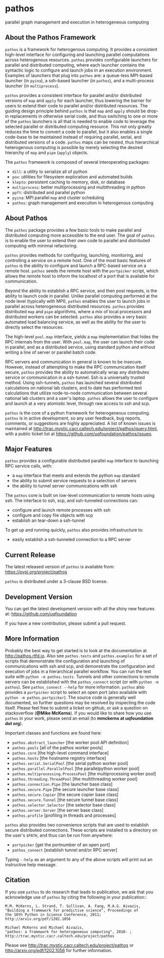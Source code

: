 pathos
======
parallel graph management and execution in heterogeneous computing

About the Pathos Framework
--------------------------
``pathos`` is a framework for heterogenous computing. It provides a consistent
high-level interface for configuring and launching parallel computations
across heterogenous resources. ``pathos`` provides configurable launchers for
parallel and distributed computing, where each launcher contains the
syntactic logic to configure and launch jobs in an execution environment.
Examples of launchers that plug into ``pathos`` are: a queue-less MPI-based
launcher (in ``pyina``), a ssh-based launcher (in ``pathos``), and a multi-process
launcher (in ``multiprocess``).

``pathos`` provides a consistent interface for parallel and/or distributed
versions of ``map`` and ``apply`` for each launcher, thus lowering the barrier
for users to extend their code to parallel and/or distributed resources.
The guiding design principle behind ``pathos`` is that ``map`` and ``apply``
should be drop-in replacements in otherwise serial code, and thus switching
to one or more of the ``pathos`` launchers is all that is needed to enable
code to leverage the selected parallel or distributed computing resource.
This not only greatly reduces the time to convert a code to parallel, but it
also enables a single code-base to be maintained instead of requiring
parallel, serial, and distributed versions of a code. ``pathos`` maps can be
nested, thus hierarchical heterogenous computing is possible by merely
selecting the desired hierarchy of ``map`` and ``pipe`` (``apply``) objects.

The ``pathos`` framework is composed of several interoperating packages:

* ``dill``: a utility to serialize all of python
* ``pox``: utilities for filesystem exploration and automated builds
* ``klepto``: persistent caching to memory, disk, or database
* ``multiprocess``: better multiprocessing and multithreading in python
* ``ppft``: distributed and parallel python
* ``pyina``: MPI parallel ``map`` and cluster scheduling
* ``pathos``: graph management and execution in heterogenous computing


About Pathos
------------
The ``pathos`` package provides a few basic tools to make parallel and
distributed computing more accessible to the end user. The goal of ``pathos``
is to enable the user to extend their own code to parallel and distributed
computing with minimal refactoring.

``pathos`` provides methods for configuring, launching, monitoring, and
controlling a service on a remote host. One of the most basic features
of ``pathos`` is the ability to configure and launch a RPC-based service
on a remote host. ``pathos`` seeds the remote host with the  ``portpicker``
script, which allows the remote host to inform the localhost of a port
that is available for communication.

Beyond the ability to establish a RPC service, and then post requests,
is the ability to launch code in parallel. Unlike parallel computing
performed at the node level (typically with MPI), ``pathos`` enables the
user to launch jobs in parallel across heterogeneous distributed resources.
``pathos`` provides distributed ``map`` and ``pipe`` algorithms, where a mix of
local processors and distributed workers can be selected.  ``pathos``
also provides a very basic automated load balancing service, as well as
the ability for the user to directly select the resources.

The high-level ``pool.map`` interface, yields a ``map`` implementation that
hides the RPC internals from the user. With ``pool.map``, the user can launch
their code in parallel, and as a distributed service, using standard python
and without writing a line of server or parallel batch code.

RPC servers and communication in general is known to be insecure.  However,
instead of attempting to make the RPC communication itself secure, ``pathos``
provides the ability to automatically wrap any distributes service or
communication in a ssh-tunnel. Ssh is a universally trusted method.
Using ssh-tunnels, ``pathos`` has launched several distributed calculations
on national lab clusters, and to date has performed test calculations
that utilize node-to-node communication between several national lab clusters
and a user's laptop.  ``pathos`` allows the user to configure and launch
at a very atomistic level, through raw access to ssh and scp. 

``pathos`` is the core of a python framework for heterogeneous computing.
``pathos`` is in active development, so any user feedback, bug reports, comments,
or suggestions are highly appreciated.  A list of known issues is maintained
at http://trac.mystic.cacr.caltech.edu/project/pathos/query.html, with a public
ticket list at https://github.com/uqfoundation/pathos/issues.


Major Features
--------------
``pathos`` provides a configurable distributed parallel ``map`` interface
to launching RPC service calls, with:

* a ``map`` interface that meets and extends the python ``map`` standard
* the ability to submit service requests to a selection of servers
* the ability to tunnel server communications with ssh

The ``pathos`` core is built on low-level communication to remote hosts using
ssh. The interface to ssh, scp, and ssh-tunneled connections can:

* configure and launch remote processes with ssh
* configure and copy file objects with scp
* establish an tear-down a ssh-tunnel

To get up and running quickly, ``pathos`` also provides infrastructure to:

* easily establish a ssh-tunneled connection to a RPC server


Current Release
---------------
The latest released version of ``pathos`` is available from:
    https://pypi.org/project/pathos

``pathos`` is distributed under a 3-clause BSD license.


Development Version
-------------------
You can get the latest development version with all the shiny new features at:
    https://github.com/uqfoundation

If you have a new contribution, please submit a pull request.


More Information
----------------
Probably the best way to get started is to look at the documentation at
http://pathos.rtfd.io. Also see ``pathos.tests`` and ``pathos.examples``
for a set of scripts that demonstrate the configuration and launching of
communications with ssh and scp, and demonstrate the configuration and
execution of jobs in a hierarchical parallel workflow. You can run the test
suite with ``python -m pathos.tests``. Tunnels and other connections to
remote servers can be established with the ``pathos_connect`` script (or with
``python -m pathos``). See ``pathos_connect --help`` for more information.
``pathos`` also provides a ``portpicker`` script to select an open port
(also available with ``python -m pathos.portpicker``). The source code is 
generally well documented, so further questions may be resolved by inspecting
the code itself.  Please feel free to submit a ticket on github, or ask a
question on stackoverflow (**@Mike McKerns**).
If you would like to share how you use ``pathos`` in your work, please send
an email (to **mmckerns at uqfoundation dot org**).

Important classes and functions are found here:

* ``pathos.abstract_launcher``           [the worker pool API definition]
* ``pathos.pools``                       [all of the pathos worker pools]
* ``pathos.core``                        [the high-level command interface] 
* ``pathos.hosts``                       [the hostname registry interface] 
* ``pathos.serial.SerialPool``           [the serial python worker pool]
* ``pathos.parallel.ParallelPool``       [the parallelpython worker pool]
* ``pathos.multiprocessing.ProcessPool`` [the multiprocessing worker pool]
* ``pathos.threading.ThreadPool``        [the multithreading worker pool]
* ``pathos.connection.Pipe``             [the launcher base class]
* ``pathos.secure.Pipe``                 [the secure launcher base class]
* ``pathos.secure.Copier``               [the secure copier  base class]
* ``pathos.secure.Tunnel``               [the secure tunnel base class]
* ``pathos.selector.Selector``           [the selector base class]
* ``pathos.server.Server``               [the server base class]
* ``pathos.profile``                     [profiling in threads and processes]

``pathos`` also provides two convenience scripts that are used to establish
secure distributed connections. These scripts are installed to a directory
on the user's ``$PATH``, and thus can be run from anywhere:

* ``portpicker``                         [get the portnumber of an open port]
* ``pathos_connect``                     [establish tunnel and/or RPC server]

Typing ``--help`` as an argument to any of the above scripts will print out an
instructive help message.


Citation
--------
If you use ``pathos`` to do research that leads to publication, we ask that you
acknowledge use of ``pathos`` by citing the following in your publication::

    M.M. McKerns, L. Strand, T. Sullivan, A. Fang, M.A.G. Aivazis,
    "Building a framework for predictive science", Proceedings of
    the 10th Python in Science Conference, 2011;
    http://arxiv.org/pdf/1202.1056

    Michael McKerns and Michael Aivazis,
    "pathos: a framework for heterogeneous computing", 2010- ;
    http://trac.mystic.cacr.caltech.edu/project/pathos

Please see http://trac.mystic.cacr.caltech.edu/project/pathos or
http://arxiv.org/pdf/1202.1056 for further information.

